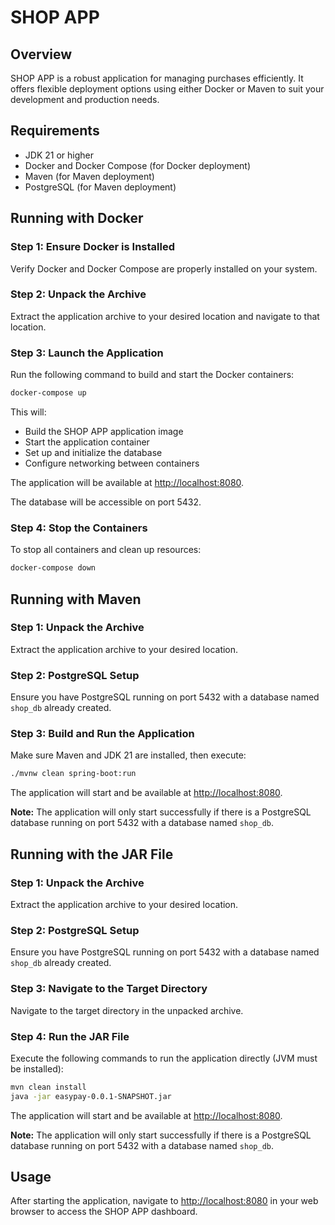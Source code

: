 # SHOP APP

## Overview

SHOP APP is a robust application for managing purchases efficiently. It offers flexible deployment options using either Docker or Maven to suit your development and production needs.

## Requirements

- JDK 21 or higher
- Docker and Docker Compose (for Docker deployment)
- Maven (for Maven deployment)
- PostgreSQL (for Maven deployment)

## Running with Docker

### Step 1: Ensure Docker is Installed

Verify Docker and Docker Compose are properly installed on your system.

### Step 2: Unpack the Archive

Extract the application archive to your desired location and navigate to that location.

### Step 3: Launch the Application

Run the following command to build and start the Docker containers:

```bash
docker-compose up
```

This will:
- Build the SHOP APP application image
- Start the application container
- Set up and initialize the database
- Configure networking between containers

The application will be available at [http://localhost:8080](http://localhost:8080).

The database will be accessible on port 5432.

### Step 4: Stop the Containers

To stop all containers and clean up resources:

```bash
docker-compose down
```

## Running with Maven

### Step 1: Unpack the Archive

Extract the application archive to your desired location.

### Step 2: PostgreSQL Setup

Ensure you have PostgreSQL running on port 5432 with a database named `shop_db` already created.

### Step 3: Build and Run the Application

Make sure Maven and JDK 21 are installed, then execute:

```bash
./mvnw clean spring-boot:run
```

The application will start and be available at [http://localhost:8080](http://localhost:8080).

**Note:** The application will only start successfully if there is a PostgreSQL database running on port 5432 with a database named `shop_db`.


## Running with the JAR File

### Step 1: Unpack the Archive

Extract the application archive to your desired location.

### Step 2: PostgreSQL Setup

Ensure you have PostgreSQL running on port 5432 with a database named `shop_db` already created.

### Step 3: Navigate to the Target Directory

Navigate to the target directory in the unpacked archive.

### Step 4: Run the JAR File

Execute the following commands to run the application directly (JVM must be installed):

```bash
mvn clean install
java -jar easypay-0.0.1-SNAPSHOT.jar
```

The application will start and be available at [http://localhost:8080](http://localhost:8080).

**Note:** The application will only start successfully if there is a PostgreSQL database running on port 5432 with a database named `shop_db`.

## Usage

After starting the application, navigate to [http://localhost:8080](http://localhost:8080) in your web browser to access the SHOP APP dashboard.